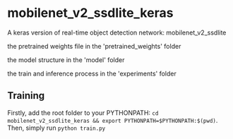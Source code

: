 # mobilenet_v2_ssdlite_keras
A keras version of real-time object detection network: mobilenet_v2_ssdlite

the pretrained weights file in the 'pretrained_weights' folder

the model structure in the 'model' folder

the train and inference process in the 'experiments' folder


## Training

Firstly, add the root folder to your PYTHONPATH: `cd mobilenet_v2_ssdlite_keras && export PYTHONPATH=$PYTHONPATH:$(pwd)`.
Then, simply run `python train.py`
